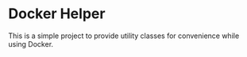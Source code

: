 # Docker Helper

This is a simple project to provide utility classes for convenience while using Docker. 